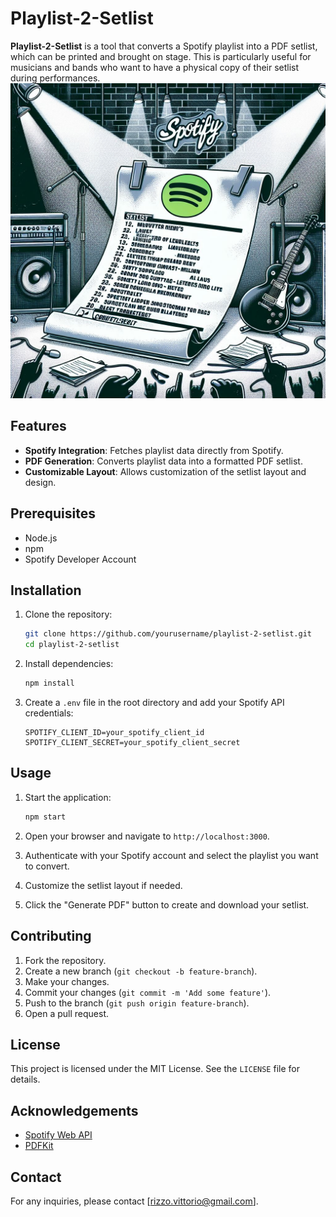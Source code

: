 # Playlist-2-Setlist

**Playlist-2-Setlist** is a tool that converts a Spotify playlist into a PDF setlist, which can be printed and brought on stage. This is particularly useful for musicians and bands who want to have a physical copy of their setlist during performances.
![Home](./public/home2.jpeg)
## Features

- **Spotify Integration**: Fetches playlist data directly from Spotify.
- **PDF Generation**: Converts playlist data into a formatted PDF setlist.
- **Customizable Layout**: Allows customization of the setlist layout and design.

## Prerequisites

- Node.js
- npm
- Spotify Developer Account

## Installation

1. Clone the repository:
   ```sh
   git clone https://github.com/yourusername/playlist-2-setlist.git
   cd playlist-2-setlist
   ```

2. Install dependencies:
   ```sh
   npm install
   ```

3. Create a `.env` file in the root directory and add your Spotify API credentials:
   ```
   SPOTIFY_CLIENT_ID=your_spotify_client_id
   SPOTIFY_CLIENT_SECRET=your_spotify_client_secret
   ```

## Usage

1. Start the application:
   ```sh
   npm start
   ```

2. Open your browser and navigate to `http://localhost:3000`.

3. Authenticate with your Spotify account and select the playlist you want to convert.

4. Customize the setlist layout if needed.

5. Click the "Generate PDF" button to create and download your setlist.

## Contributing

1. Fork the repository.
2. Create a new branch (`git checkout -b feature-branch`).
3. Make your changes.
4. Commit your changes (`git commit -m 'Add some feature'`).
5. Push to the branch (`git push origin feature-branch`).
6. Open a pull request.

## License

This project is licensed under the MIT License. See the `LICENSE` file for details.

## Acknowledgements

- [Spotify Web API](https://developer.spotify.com/documentation/web-api/)
- [PDFKit](https://pdfkit.org/)

## Contact

For any inquiries, please contact [rizzo.vittorio@gmail.com].
